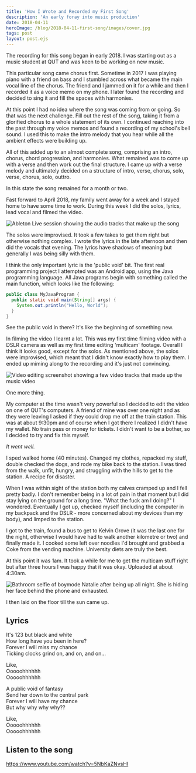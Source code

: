 ```yaml
---
title: 'How I Wrote and Recorded my First Song'
description: 'An early foray into music production'
date: 2018-04-11
heroImage: /blog/2018-04-11-first-song/images/cover.jpg
tags: post
layout: post.ejs
---
```


The recording for this song began in early 2018. I was starting out as a music student at QUT and was keen to be working
on new music.

This particular song came chorus first. Sometime in 2017 I was playing piano with a friend on bass and I stumbled across
what became the main vocal line of the chorus. The friend and I jammed on it for a while and then I recorded it as a
voice memo on my phone. I later found the recording and decided to sing it and fill the spaces with harmonies.

At this point I had no idea where the song was coming from or going. So that was the next challenge. Fill out the rest
of the song, taking it from a glorified chorus to a whole statement of its own. I continued reaching into the past
through my voice memos and found a recording of my school's bell sound. I used this to make the intro melody that you
hear while all the ambient effects were building up.

All of this added up to an almost complete song, comprising an intro, chorus, chord progression, and harmonies. What
remained was to come up with a verse and then work out the final structure. I came up with a verse melody and ultimately
decided on a structure of intro, verse, chorus, solo, verse, chorus, solo, outtro.

In this state the song remained for a month or two.

Fast forward to April 2018, my family went away for a week and I stayed home to have some time to work. During this week
I did the solos, lyrics, lead vocal and filmed the video.

![Ableton Live session showing the audio tracks that make up the song](./images/ableton.png)

The solos were improvised. It took a few takes to get them right but otherwise nothing complex. I wrote the lyrics in
the late afternoon and then did the vocals that evening. The lyrics have shadows of meaning but generally I was being
silly with them.

I think the only important lyric is the 'public void' bit. The first real programming project I attempted was an Android
app, using the Java programming language. All Java programs begin with something called the main function, which looks
like the following:

```java
public class MyJavaProgram {
  public static void main(String[] args) {
    System.out.println("Hello, World");
  }
}
```

See the public void in there? It's like the beginning of something new.

In filming the video I learnt a lot. This was my first time filming video with a DSLR camera as well as my first time
editing 'multicam' footage. Overall I think it looks good, except for the solos. As mentioned above, the solos were
improvised, which meant that I didn't know exactly how to play them. I ended up miming along to the recording and it's
just not convincing.

![Video editing screenshot showing a few video tracks that made up the music video](./images/timeline.jpg)

One more thing.

My computer at the time wasn't very powerful so I decided to edit the video on one of QUT's computers. A friend of mine
was over one night and as they were leaving I asked if they could drop me off at the train station. This was at about
9:30pm and of course when I got there I realized I didn't have my wallet. No train pass or money for tickets. I didn't
want to be a bother, so I decided to try and fix this myself.

_It went well._

I sped walked home (40 minutes). Changed my clothes, repacked my stuff, double checked the dogs, and rode my bike back
to the station. I was tired from the walk, unfit, hungry, and struggling with the hills to get to the station. A recipe
for disaster.

When I was within sight of the station both my calves cramped up and I fell pretty badly. I don't remember being in a
lot of pain in that moment but I did stay lying on the ground for a long time. "What the fuck am I doing?" I wondered.
Eventually I got up, checked myself (including the computer in my backpack and the DSLR - more concerned about my
devices than my body), and limped to the station.

I got to the train, found a bus to get to Kelvin Grove (it was the last one for the night, otherwise I would have had to
walk another kilometre or two) and finally made it. I cooked some left over noodles I'd brought and grabbed a Coke from
the vending machine. University diets are truly the best.

At this point it was 1am. It took a while for me to get the multicam stuff right but after three hours I was happy that
it was okay. Uploaded at about 4:30am.

![Bathroom selfie of boymode Natalie after being up all night. She is hiding her face behind the phone and exhausted.](./images/dead.jpg)

I then laid on the floor till the sun came up.

## Lyrics

It's 123 but black and white<br /> How long have you been in here?<br /> Forever I will miss my chance<br /> Ticking
clocks grind on, and on, and on...

Like,<br /> Ooooohhhhhh<br /> Ooooohhhhhh

A public void of fantasy<br /> Send her down to the central park<br /> Forever I will have my chance<br /> But why why
why why??

Like,<br /> Ooooohhhhhh<br /> Ooooohhhhhh

## Listen to the song

https://www.youtube.com/watch?v=5NbKaZNvsHI
